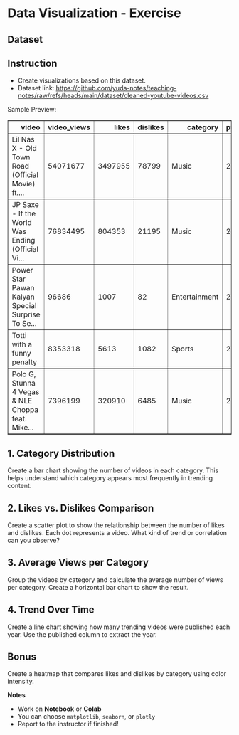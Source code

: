 # Data Visualization - Exercise

## Dataset

## Instruction

- Create visualizations based on this dataset.
- Dataset link: https://github.com/yuda-notes/teaching-notes/raw/refs/heads/main/dataset/cleaned-youtube-videos.csv

Sample Preview:

<div>
<table border="1" class="dataframe">
  <thead>
    <tr style="text-align: right;">
      <th>video</th>
      <th>video_views</th>
      <th>likes</th>
      <th>dislikes</th>
      <th>category</th>
      <th>published</th>
    </tr>
  </thead>
  <tbody>
    <tr>
      <td>Lil Nas X - Old Town Road (Official Movie) ft....</td>
      <td>54071677</td>
      <td>3497955</td>
      <td>78799</td>
      <td>Music</td>
      <td>2019</td>
    </tr>
    <tr>
      <td>JP Saxe - If the World Was Ending (Official Vi...</td>
      <td>76834495</td>
      <td>804353</td>
      <td>21195</td>
      <td>Music</td>
      <td>2019</td>
    </tr>
    <tr>
      <td>Power Star Pawan Kalyan Special Surprise To Se...</td>
      <td>96686</td>
      <td>1007</td>
      <td>82</td>
      <td>Entertainment</td>
      <td>2018</td>
    </tr>
    <tr>
      <td>Totti with a funny penalty</td>
      <td>8353318</td>
      <td>5613</td>
      <td>1082</td>
      <td>Sports</td>
      <td>2007</td>
    </tr>
    <tr>
      <td>Polo G, Stunna 4 Vegas &amp; NLE Choppa feat. Mike...</td>
      <td>7396199</td>
      <td>320910</td>
      <td>6485</td>
      <td>Music</td>
      <td>2020</td>
    </tr>
  </tbody>
</table>
</div>

## 1. Category Distribution

Create a bar chart showing the number of videos in each category. This helps understand which category appears most frequently in trending content.

## 2. Likes vs. Dislikes Comparison

Create a scatter plot to show the relationship between the number of likes and dislikes. Each dot represents a video. What kind of trend or correlation can you observe?

## 3. Average Views per Category

Group the videos by category and calculate the average number of views per category. Create a horizontal bar chart to show the result.

## 4. Trend Over Time

Create a line chart showing how many trending videos were published each year. Use the published column to extract the year.

## Bonus

Create a heatmap that compares likes and dislikes by category using color intensity.

**Notes**

- Work on **Notebook** or **Colab**
- You can choose `matplotlib`, `seaborn`, or `plotly`
- Report to the instructor if finished!
